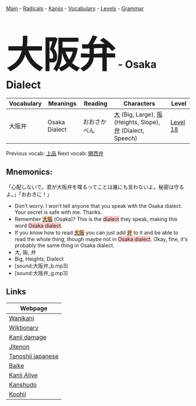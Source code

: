 <style> bigfont {font-size: 100px}</style>
[Main](../README.md) -
[Radicals](../radicals.md) -
[Kanjis](../kanjis.md) -
[Vocabulary](../vocabulary.md) -
[Levels](../levels.md) -
[Grammar](../grammar.md)
# <bigfont> 大阪弁</bigfont> - Osaka Dialect 

| Vocabulary | Meanings | Reading | Characters | Level |
| --- | --- | --- | --- | --- |
| 大阪弁 | Osaka Dialect | おおさかべん |  [大](../kanjis/大.md) (Big, Large), [阪](../kanjis/阪.md) (Heights, Slope), [弁](../kanjis/弁.md) (Dialect, Speech) | [Level 18](../levels/wk_level18.md) |

Previous vocab: [上品](上品.md) Next vocab: [関西弁](関西弁.md) 

## Mnemonics:
「心配しないで。君が大阪弁を喋るってことは誰にも言わないよ。秘密は守るよ。」「おおきに！」
* Don’t worry. I won’t tell anyone that you speak with the Osaka dialect. Your secret is safe with me. Thanks.
* Remember <span style="background-color:#fed8b1"> [大阪](https://jisho.org/search/大阪)</span> (Osaka)? This is the <span style="background-color:#ffcccb"> dialect</span> they speak, making this word <span style="background-color:#ffcccb"> Osaka dialect</span>.
* If you know how to read <span style="background-color:#fed8b1"> [大阪](https://jisho.org/search/大阪)</span> you can just add <span style="background-color:#fed8b1"> [弁](https://jisho.org/search/弁)</span> to it and be able to read the whole thing, though maybe not in <span style="background-color:#ffcccb"> Osaka dialect</span>. Okay, fine, it's probably the same thing in Osaka dialect.
* 大, 阪, 弁
* Big, Heights, Dialect
* [sound:大阪弁_b.mp3]
* [sound:大阪弁_g.mp3]


## Links 

| Webpage |
| --- |
| [Wanikani          ](https://www.wanikani.com/kanji/大阪弁) |
| [Wiktionary        ](https://en.wiktionary.org/wiki/大阪弁) |
| [Kanji damage      ](http://www.kanjidamage.com/kanji/search?utf8=✓&q=大阪弁) |
| [Jitenon           ](https://jitenon.com/kanji/大阪弁) |
| [Tanoshii japanese ](https://www.tanoshiijapanese.com/dictionary/kanji.cfm?k=大阪弁) |
| [Baike             ](https://baike.baidu.com/item/大阪弁) |
| [Kanji Alive       ](https://app.kanjialive.com/大阪弁) |
| [Kanshudo          ](https://www.kanshudo.com/searchmn?q=大阪弁) |
| [Koohii            ](https://kanji.koohii.com/study/kanji/大阪弁) |

